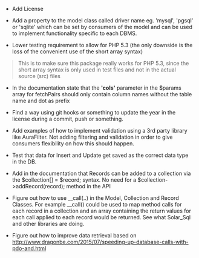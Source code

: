 * Add License
* Add a property to the model class called driver name eg. 'mysql', 'pgsql' or 'sqlite' which can be set by consumers of the model and can be used to 
implement functionality specific to each DBMS.

* Lower testing requirement to allow for PHP 5.3 (the only downside is the loss of the convenient use of the short array syntax)
> This is to make sure this package really works for PHP 5.3, since the short array syntax is only used in test files and not in the actual source (src) files

* In the documentation state that the **'cols'** parameter in the $params array for fetchPairs should only contain column names without the table name and dot as prefix

* Find a way using git hooks or something to update the year in the license during a commit, push or something.

* Add examples of how to implement validation using a 3rd party library like AuraFilter. Not adding filtering and validation in order to give consumers flexibility on how this should happen.

* Test that data for Insert and Update get saved as the correct data type in the DB.

* Add in the documentation that Records can be added to a collection via the $collection[] = $record; syntax. No need for a $collection->addRecord(record); method in the API

* Figure out how to use __call(..) in the Model, Collection and Record Classes. For example __call() could be used to map method calls for each record in a collection and an array containing the return values for each call applied to each record would be returned. See what Solar_Sql and other libraries are doing.

* Figure out how to improve data retrieval based on http://www.dragonbe.com/2015/07/speeding-up-database-calls-with-pdo-and.html